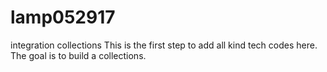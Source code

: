 # lamp052917
integration collections
This is the first step to add all kind tech codes here.
The goal is to build a collections.

